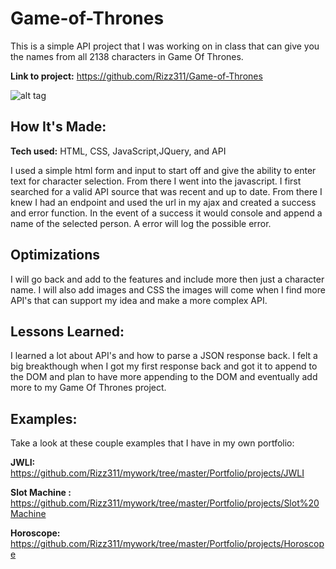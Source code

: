 # Game-of-Thrones
This is a simple API project that I was working on in class that can give you the names from all 2138 characters in Game Of Thrones.

**Link to project:** https://github.com/Rizz311/Game-of-Thrones

![alt tag](https://github.com/Rizz311/Game-of-Thrones/blob/master/GoT%20API/img/GoT.png)

## How It's Made:

**Tech used:** HTML, CSS, JavaScript,JQuery, and API

I used a simple html form and input to start off and give the ability to enter text for character selection. From there I went into the javascript. I first searched for a valid API source that was recent and up to date. From there I knew I had an endpoint and used the url in my ajax and created a success and error function. In the event of a success it would console and append a name of the selected person. A error will log the possible error.

## Optimizations
I will go back and add to the features and include more then just a character name. I will also add images and CSS the images will come when I find more API's that can support my idea and make a more complex API.

## Lessons Learned:
I learned a lot about API's and how to parse a JSON response back. I felt a big breakthough when I got my first response back and got it to append to the DOM and plan to have more appending to the DOM and eventually add more to my Game Of Thrones project.

## Examples:
Take a look at these couple examples that I have in my own portfolio:

**JWLI:** https://github.com/Rizz311/mywork/tree/master/Portfolio/projects/JWLI

**Slot Machine :** https://github.com/Rizz311/mywork/tree/master/Portfolio/projects/Slot%20Machine

**Horoscope:** https://github.com/Rizz311/mywork/tree/master/Portfolio/projects/Horoscope
